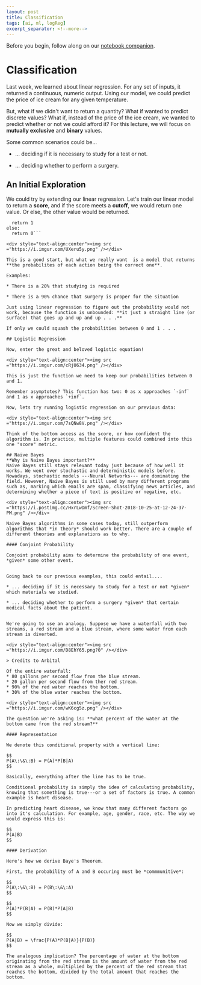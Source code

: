 ```yaml
---
layout: post
title: Classification
tags: [ai, ml, logReg]
excerpt_separator: <!--more-->
---
```


Before you begin, follow along on our [notebook companion](https://colab.research.google.com/drive/1Z2ntlVydT75fDj-V-w8LI-_90K32WIzb).

# Classification

Last week, we learned about linear regression. For any set of inputs, it returned a continuous, numeric output. Using our model, we could predict the price of ice cream for any given temperature.

But, what if we didn't want to return a quantity? What if wanted to predict discrete values? What if, instead of the price of the ice cream, we wanted to predict whether or not we could afford it? For this lecture, we will focus on **mutually exclusive** and **binary** values.

Some common scenarios could be...

* ... deciding if it is necessary to study for a test or not.

* ... deciding whether to perform a surgery.

## An Initial Exploration
We could try by extending our linear regression. Let's train our linear model to return a **score**, and if the score meets a **cutoff**, we would return one value. Or else, the other value would be returned.

```if w_0 + w_1x_1 + w_2x_2 >= c:
  return 1
else:
  return 0```

<div style="text-align:center"><img src ="https://i.imgur.com/UXeru5y.png" /></div>

This is a good start, but what we really want  is a model that returns **the probabilites of each action being the correct one**.

Examples:

* There is a 20% that studying is required 

* There is a 90% chance that surgery is proper for the situation

Just using linear regression to figure out the probability would not work, because the function is unbounded: **it just a straight line (or surface) that goes up and up and up . . .**

If only we could squash the probabilities between 0 and 1 . . .

## Logistic Regression

Now, enter the great and beloved logistic equation!

<div style="text-align:center"><img src ="https://i.imgur.com/cRjU634.png" /></div>

This is just the function we need to keep our probabilities between 0 and 1. 

Remember asymptotes? This function has two: 0 as x approaches `-inf` and 1 as x approaches `+inf`.

Now, lets try running logistic regression on our previous data:

<div style="text-align:center"><img src ="https://i.imgur.com/7sQNw8V.png" /></div>

Think of the bottom access as the score, or how confident the algorithm is. In practice, multiple features could combined into this one "score" metric.

## Naive Bayes
**Why is Naive Bayes important?**
Naive Bayes still stays relevant today just because of how well it works. We went over stochastic and deterministic models before. Nowadays, stochastic models ---Neural Networks--- are dominating the field. However, Naive Bayes is still used by many different programs such as, marking which emails are spam, classifying news articles, and determining whether a piece of text is positive or negative, etc.

<div style="text-align:center"><img src ="https://i.postimg.cc/HxrLwDmf/Screen-Shot-2018-10-25-at-12-24-37-PM.png" /></div>

Naive Bayes algorithms in some cases today, still outperform algorithms that *in theory* should work better. There are a couple of different theories and explanations as to why. 

#### Conjoint Probability

Conjoint probability aims to determine the probability of one event, *given* some other event.


Going back to our previous examples, this could entail....

* ... deciding if it is necessary to study for a test or not *given* which materials we studied.

* ... deciding whether to perform a surgery *given* that certain medical facts about the patient.


We're going to use an analogy. Suppose we have a waterfall with two streams, a red stream and a blue stream, where some water from each stream is diverted.

<div style="text-align:center"><img src ="https://i.imgur.com/D8EhY65.png?0" /></div>

> Credits to Arbital

Of the entire waterfall:
* 80 gallons per second flow from the blue stream.
* 20 gallon per second flow from ther red stream.
* 90% of the red water reaches the bottom.
* 30% of the blue water reaches the bottom.

<div style="text-align:center"><img src ="https://i.imgur.com/wK6cg5z.png" /></div>

The question we're asking is: **what percent of the water at the bottom came from the red stream?**

#### Representation

We denote this conditional property with a vertical line:

$$
P(A\:\&\:B) = P(A)*P(B|A)
$$

Basically, everything after the line has to be true. 

Conditional probability is simply the idea of calculating probability, knowing that something is true---or a set of factors is true. A common example is heart disease.

In predicting heart disease, we know that many different factors go into it's calculation. For example, age, gender, race, etc. The way we would express this is:

$$
P(A|B)
$$

#### Derivation

Here's how we derive Baye's Theorem.

First, the probability of A and B occuring must be *commmunitive*:

$$
P(A\:\&\:B) = P(B\:\&\:A)
$$

$$
P(A)*P(B|A) = P(B)*P(A|B)
$$

Now we simply divide:

$$
P(A|B) = \frac{P(A)*P(B|A)}{P(B)}
$$

The analogous implication? The percentage of water at the bottom originating from the red stream is the amount of water from the red stream as a whole, multiplied by the percent of the red stream that reaches the bottom, divided by the total amount that reaches the bottom.


















